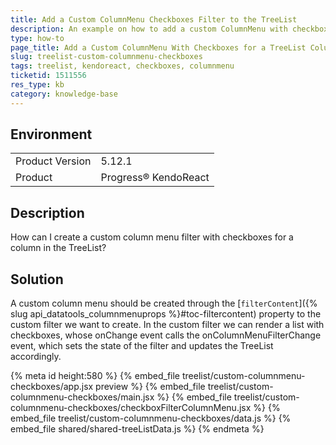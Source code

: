 ```yaml
---
title: Add a Custom ColumnMenu Checkboxes Filter to the TreeList
description: An example on how to add a custom ColumnMenu with checkboxes in the KendoReact TreeList.
type: how-to
page_title: Add a Custom ColumnMenu With Checkboxes for a TreeList Column- KendoReact TreeList
slug: treelist-custom-columnmenu-checkboxes
tags: treelist, kendoreact, checkboxes, columnmenu
ticketid: 1511556
res_type: kb
category: knowledge-base
---
```


## Environment

<table>
    <tbody>
	    <tr>
	    	<td>Product Version</td>
	    	<td>5.12.1</td>
	    </tr> 
	    <tr>
	    	<td>Product</td>
	    	<td>Progress® KendoReact</td>
	    </tr>
    </tbody>
</table>

## Description

How can I create a custom column menu filter with checkboxes for a column in the TreeList?

## Solution

A custom column menu should be created through the [`filterContent`]({% slug api_datatools_columnmenuprops %}#toc-filtercontent) property to the custom filter we want to create. In the custom filter we can render a list with checkboxes, whose onChange event calls the onColumnMenuFilterChange event, which sets the state of the filter and updates the TreeList accordingly.

{% meta id height:580 %}
{% embed_file treelist/custom-columnmenu-checkboxes/app.jsx preview %}
{% embed_file treelist/custom-columnmenu-checkboxes/main.jsx %}
{% embed_file treelist/custom-columnmenu-checkboxes/checkboxFilterColumnMenu.jsx %}
{% embed_file treelist/custom-columnmenu-checkboxes/data.js %}
{% embed_file shared/shared-treeListData.js %}
{% endmeta %}
